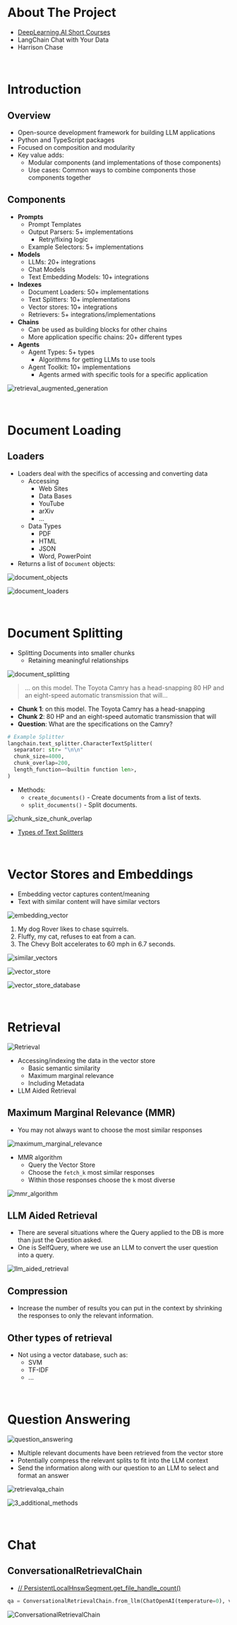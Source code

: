&nbsp;

# About The Project

- [DeepLearning.AI Short Courses](https://learn.deeplearning.ai/)
- LangChain Chat with Your Data
- Harrison Chase

&nbsp;

# Introduction

## Overview

- Open-source development framework for building LLM applications
- Python and TypeScript packages
- Focused on composition and modularity
- Key value adds:
  - Modular components (and implementations of those components)
  - Use cases: Common ways to combine components those components together

## Components

- **Prompts**
  - Prompt Templates
  - Output Parsers: 5+ implementations
    - Retry/fixing logic
  - Example Selectors: 5+ implementations
- **Models**
  - LLMs: 20+ integrations
  - Chat Models
  - Text Embedding Models: 10+ integrations
- **Indexes**
  - Document Loaders: 50+ implementations
  - Text Splitters: 10+ implementations
  - Vector stores: 10+ integrations
  - Retrievers: 5+ integrations/implementations
- **Chains**
  - Can be used as building blocks for other chains
  - More application specific chains: 20+ different types
- **Agents**
  - Agent Types: 5+ types
    - Algorithms for getting LLMs to use tools
  - Agent Toolkit: 10+ implementations
    - Agents armed with specific tools for a specific application

![retrieval_augmented_generation](diagrams/retrieval_augmented_generation.png)

&nbsp;

# Document Loading

## Loaders

- Loaders deal with the specifics of accessing and converting data
  - Accessing
    - Web Sites
    - Data Bases
    - YouTube
    - arXiv
    - ...
  - Data Types
    - PDF
    - HTML
    - JSON
    - Word, PowerPoint
- Returns a list of `Document` objects:

![document_objects](diagrams/document_objects.png)

![document_loaders](diagrams/document_loaders.png)

&nbsp;

# Document Splitting

- Splitting Documents into smaller chunks
  - Retaining meaningful relationships

![document_splitting](diagrams/document_splitting.png)

> ... on this model. The Toyota Camry has a head-snapping 80 HP and an eight-speed automatic transmission that will...

- **Chunk 1**: on this model. The Toyota Camry has a head-snapping
- **Chunk 2**: 80 HP and an eight-speed automatic transmission that will
- **Question**: What are the specifications on the Camry?

```py
# Example Splitter
langchain.text_splitter.CharacterTextSplitter(
  separator: str= "\n\n"
  chunk_size=4000,
  chunk_overlap=200,
  length_function=<builtin function len>,
)
```

- Methods:
  - `create_documents()` - Create documents from a list of texts.
  - `split_documents()` - Split documents.

![chunk_size_chunk_overlap](diagrams/chunk_size_chunk_overlap.png)

- [Types of Text Splitters](https://python.langchain.com/docs/modules/data_connection/document_transformers/#types-of-text-splitters)

&nbsp;

# Vector Stores and Embeddings

- Embedding vector captures content/meaning
- Text with similar content will have similar vectors

![embedding_vector](diagrams/embedding_vector.png)

1. My dog Rover likes to chase squirrels.
2. Fluffy, my cat, refuses to eat from a can.
3. The Chevy Bolt accelerates to 60 mph in 6.7 seconds.

![similar_vectors](diagrams/similar_vectors.png)

![vector_store](diagrams/vector_store.png)

![vector_store_database](diagrams/vector_store_database.png)

&nbsp;

# Retrieval

![Retrieval](diagrams/retrieval.png)

- Accessing/indexing the data in the vector store
  - Basic semantic similarity
  - Maximum marginal relevance
  - Including Metadata
- LLM Aided Retrieval

## Maximum Marginal Relevance (MMR)

- You may not always want to choose the most similar responses

![maximum_marginal_relevance](diagrams/maximum_marginal_relevance.png)

- MMR algorithm
  - Query the Vector Store
  - Choose the `fetch_k` most similar responses
  - Within those responses choose the `k` most diverse

![mmr_algorithm](diagrams/mmr_algorithm.png)

## LLM Aided Retrieval

- There are several situations where the Query applied to the DB is more than just the Question asked.
- One is SelfQuery, where we use an LLM to convert the user question into a query.

![llm_aided_retrieval](diagrams/llm_aided_retrieval.png)

## Compression

- Increase the number of results you can put in the context by shrinking the responses to only the relevant information.

## Other types of retrieval

- Not using a vector database, such as:
  - SVM
  - TF-IDF
  - ...

&nbsp;

# Question Answering

![question_answering](diagrams/question_answering.png)

- Multiple relevant documents have been retrieved from the vector store
- Potentially compress the relevant splits to fit into the LLM context
- Send the information along with our question to an LLM to select and format an answer

![retrievalqa_chain](diagrams/retrievalqa_chain.png)

![3_additional_methods](diagrams/3_additional_methods.png)

&nbsp;

# Chat

## ConversationalRetrievalChain

- [// PersistentLocalHnswSegment.get_file_handle_count()](https://github.com/imartinez/privateGPT/issues/1012#issuecomment-1760793116)

```py
qa = ConversationalRetrievalChain.from_llm(ChatOpenAI(temperature=0), vectorstore.as_retriever(), memory=memory)
```

![ConversationalRetrievalChain](diagrams/ConversationalRetrievalChain.png)

&nbsp;
